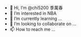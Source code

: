 - 👋 Hi, I’m @chi5200 季萬春
- 👀 I’m interested in NBA
- 🌱 I’m currently learning ...
- 💞️ I’m looking to collaborate on ...
- 📫 How to reach me ...

<!---
chi5200/chi5200 is a ✨ special ✨ repository because its `README.md` (this file) appears on your GitHub profile.
You can click the Preview link to take a look at your changes.
--->
